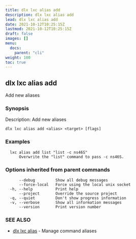 ```yaml
---
title: dlx lxc alias add
description: dlx lxc alias add
lead: dlx lxc alias add
date: 2021-10-12T10:25:15Z
lastmod: 2021-10-12T10:25:15Z
draft: false
images: []
menu:
  docs:
    parent: "cli"
weight: 100
toc: true
---
```

## dlx lxc alias add

Add new aliases

### Synopsis

Description:
  Add new aliases



```
dlx lxc alias add <alias> <target> [flags]
```

### Examples

```
  lxc alias add list "list -c ns46S"
      Overwrite the "list" command to pass -c ns46S.
```

### Options inherited from parent commands

```
      --debug         Show all debug messages
      --force-local   Force using the local unix socket
  -h, --help          Print help
      --project       Override the source project
  -q, --quiet         Don't show progress information
  -v, --verbose       Show all information messages
      --version       Print version number
```

### SEE ALSO

* [dlx lxc alias](/docs/cmd/dlx_lxc_alias)	 - Manage command aliases


